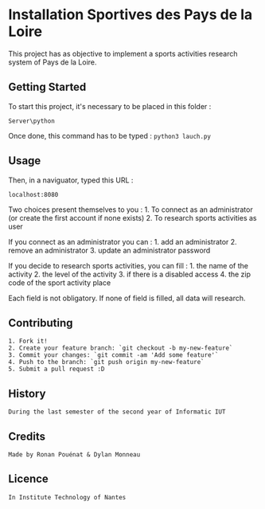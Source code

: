 # Installation Sportives des Pays de la Loire
This project has as objective to implement a sports activities research system of Pays de la Loire.

## Getting Started
To start this project, it's necessary to be placed in this folder : 
```
Server\python
```
Once done, this command has to be typed : 
`python3 lauch.py`

## Usage
Then, in a naviguator, typed this URL : 
```
localhost:8080
```
Two choices present themselves to you :
	1. To connect as an administrator (or create the first account if none exists)
	2. To research sports activities as user

If you connect as an administrator you can :
	1. add an administrator
	2. remove an administrator 
	3. update an administrator password

If you decide to research sports activities, you can fill :
	1. the name of the activity
	2. the level of the activity
	3. if there is a disabled access
	4. the zip code of the sport activity place

Each field is not obligatory. If none of field is filled, all data will research.

## Contributing
	1. Fork it!
	2. Create your feature branch: `git checkout -b my-new-feature`
	3. Commit your changes: `git commit -am 'Add some feature'`
	4. Push to the branch: `git push origin my-new-feature`
	5. Submit a pull request :D

## History
	During the last semester of the second year of Informatic IUT

## Credits
	Made by Ronan Pouénat & Dylan Monneau

## Licence
	In Institute Technology of Nantes  